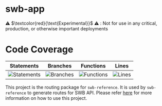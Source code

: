 # swb-app

⚠️ $\textcolor{red}{\text{Experimental}}$ ⚠️ : Not for use in any critical, production, or otherwise important deployments

# Code Coverage
| Statements                  | Branches                | Functions                 | Lines             |
| --------------------------- | ----------------------- | ------------------------- | ----------------- |
| ![Statements](https://img.shields.io/badge/statements-86.66%25-yellow.svg?style=flat) | ![Branches](https://img.shields.io/badge/branches-100%25-brightgreen.svg?style=flat) | ![Functions](https://img.shields.io/badge/functions-100%25-brightgreen.svg?style=flat) | ![Lines](https://img.shields.io/badge/lines-86.66%25-yellow.svg?style=flat) |

This project is the routing package for `swb-reference`. It is used by `swb-reference` to generate routes for SWB API. Please refer  [here](../swb-reference/README.md) for more information on how to use this project.
